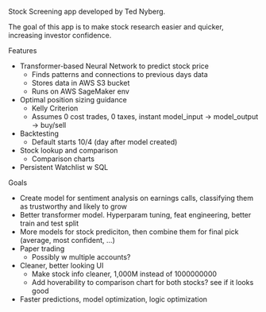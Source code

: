 Stock Screening app developed by Ted Nyberg.

The goal of this app is to make stock research easier and quicker, increasing investor confidence.

Features
  - Transformer-based Neural Network to predict stock price
      - Finds patterns and connections to previous days data
      - Stores data in AWS S3 bucket
      - Runs on AWS SageMaker env
  - Optimal position sizing guidance
      - Kelly Criterion
      - Assumes 0 cost trades, 0 taxes, instant model_input -> model_output -> buy/sell   
  - Backtesting
      - Default starts 10/4 (day after model created) 
  - Stock lookup and comparison
      - Comparison charts
  - Persistent Watchlist w SQL

Goals
  - Create model for sentiment analysis on earnings calls, classifying them as trustworthy and likely to grow
  - Better transformer model. Hyperparam tuning, feat engineering, better train and test split
  - More models for stock prediciton, then combine them for final pick (average, most confident, ...)
  - Paper trading
      - Possibly w multiple accounts? 
  - Cleaner, better looking UI
      - Make stock info cleaner, 1,000M instead of 1000000000
      - Add hoverability to comparison chart for both stocks? see if it looks good
  - Faster predictions, model optimization, logic optimization 


